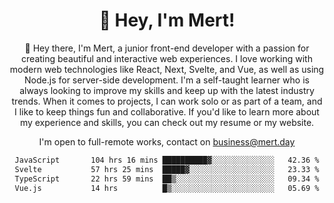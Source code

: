 <div align="center">
  <h1 align="center">👋 Hey, I'm Mert! </h1>
<p>
 🎉 Hey there, I'm Mert, a junior front-end developer with a passion for creating beautiful and interactive web experiences. I love working with modern web technologies like React, Next, Svelte, and Vue, as well as using Node.js for server-side development. I'm a self-taught learner who is always looking to improve my skills and keep up with the latest industry trends. When it comes to projects, I can work solo or as part of a team, and I like to keep things fun and collaborative. If you'd like to learn more about my experience and skills, you can check out my resume or my website.
</p>

  I'm open to full-remote works, contact on [business@mert.day](mailto:business@mert.day) 
  
<!--START_SECTION:waka-->

```txt
JavaScript       104 hrs 16 mins ██████████▓░░░░░░░░░░░░░░   42.36 %
Svelte           57 hrs 25 mins  █████▓░░░░░░░░░░░░░░░░░░░   23.33 %
TypeScript       22 hrs 59 mins  ██▒░░░░░░░░░░░░░░░░░░░░░░   09.34 %
Vue.js           14 hrs          █▒░░░░░░░░░░░░░░░░░░░░░░░   05.69 %
```

<!--END_SECTION:waka-->
